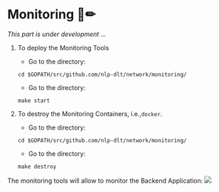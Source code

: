 # Monitoring 📄✏

*This part is under development ...*

1. To deploy the Monitoring Tools
    *   Go to the directory:
    ```
    cd $GOPATH/src/github.com/nlp-dlt/network/monitoring/
    ```
    *   Go to the directory:
    ```
    make start
    ```

2. To destroy the Monitoring Containers, i.e.,`docker`.
    *   Go to the directory:
    ```
    cd $GOPATH/src/github.com/nlp-dlt/network/monitoring/
    ```
    *   Go to the directory:
    ```
    make destroy
    ```

The monitoring tools will allow to monitor the Backend Application:
<img src="https://github.com/sfl0r3nz05/nlp-dlt/blob/sentencelvl/documentation/images/prometheus-node.png">